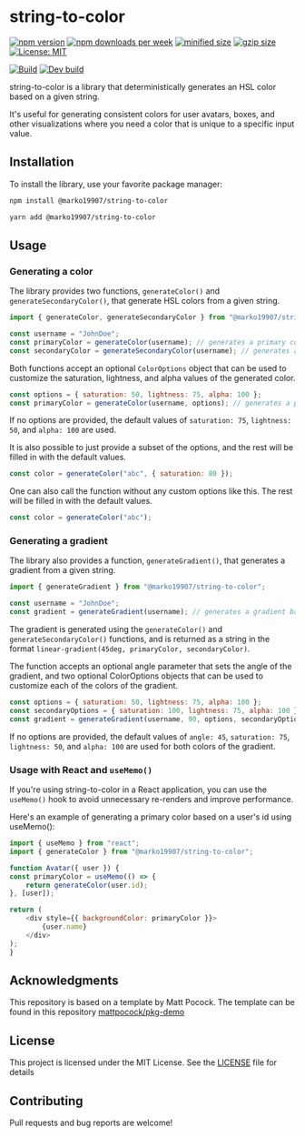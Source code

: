 # string-to-color

[![npm version](https://img.shields.io/npm/v/@marko19907/string-to-color.svg)](https://www.npmjs.com/package/@marko19907/string-to-color)
[![npm downloads per week](https://badgen.net/npm/dw/@marko19907/string-to-color)](https://www.npmjs.com/package/@marko19907/string-to-color)
[![minified size](https://badgen.net/bundlephobia/min/@marko19907/string-to-color?label=minified)](https://bundlephobia.com/result?p=@marko19907/string-to-color)
[![gzip size](https://badgen.net/bundlephobia/minzip/@marko19907/string-to-color?label=gzipped)](https://bundlephobia.com/result?p=@marko19907/string-to-color)
[![License: MIT](https://img.shields.io/badge/License-MIT-yellow.svg)](https://opensource.org/licenses/MIT)

[![Build](https://github.com/Marko19907/string-to-color/actions/workflows/main.yml/badge.svg?branch=main&label=Build)](https://github.com/Marko19907/string-to-color/actions/workflows/main.yml)
[![Dev build](https://github.com/Marko19907/string-to-color/actions/workflows/main.yml/badge.svg?branch=dev&label=Dev%20build)](https://github.com/Marko19907/string-to-color/actions/workflows/main.yml)


string-to-color is a library that deterministically generates an HSL color based on a given string.

It's useful for generating consistent colors for user avatars, boxes, and other visualizations where you need
a color that is unique to a specific input value. 

## Installation

To install the library, use your favorite package manager:

```bash
npm install @marko19907/string-to-color
```

```bash
yarn add @marko19907/string-to-color
```

## Usage

### Generating a color

The library provides two functions, `generateColor()` and `generateSecondaryColor()`, that generate HSL colors from a given string.

```js
import { generateColor, generateSecondaryColor } from "@marko19907/string-to-color";

const username = "JohnDoe";
const primaryColor = generateColor(username); // generates a primary color based on the username
const secondaryColor = generateSecondaryColor(username); // generates a secondary color based on the username
```

Both functions accept an optional `ColorOptions` object that can be used to customize the
saturation, lightness, and alpha values of the generated color.

```js
const options = { saturation: 50, lightness: 75, alpha: 100 };
const primaryColor = generateColor(username, options); // generates a primary color with custom saturation, lightness, and alpha values
```

If no options are provided, the default values of `saturation: 75`, `lightness: 50`, and `alpha: 100` are used.

It is also possible to just provide a subset of the options, and the rest will be filled in with the default values.

```js
const color = generateColor("abc", { saturation: 80 }); 
```

One can also call the function without any custom options like this. The rest will be filled in with the default values.

```js
const color = generateColor("abc");
```

### Generating a gradient

The library also provides a function, `generateGradient()`, that generates a gradient from a given string.

```js
import { generateGradient } from "@marko19907/string-to-color";

const username = "JohnDoe";
const gradient = generateGradient(username); // generates a gradient based on the username
```

The gradient is generated using the `generateColor()` and `generateSecondaryColor()` functions, and is returned as a string in the format `linear-gradient(45deg, primaryColor, secondaryColor)`.

The function accepts an optional angle parameter that sets the angle of the gradient, and two optional ColorOptions objects that can be used to customize each of the colors of the gradient.

```js
const options = { saturation: 50, lightness: 75, alpha: 100 };
const secondaryOptions = { saturation: 100, lightness: 75, alpha: 100 };
const gradient = generateGradient(username, 90, options, secondaryOptions); // generates a gradient with custom options and a 90 degree angle
```

If no options are provided, the default values of `angle: 45`, `saturation: 75`, `lightness: 50`, and `alpha: 100` are used for both colors of the gradient.

### Usage with React and `useMemo()`

If you're using string-to-color in a React application, you can use the `useMemo()` hook to avoid unnecessary re-renders and improve performance.

Here's an example of generating a primary color based on a user's id using useMemo():

```js
import { useMemo } from "react";
import { generateColor } from "@marko19907/string-to-color";

function Avatar({ user }) {
const primaryColor = useMemo(() => {
    return generateColor(user.id);
}, [user]);

return (
    <div style={{ backgroundColor: primaryColor }}>
        {user.name}
    </div>
);
}
```

## Acknowledgments
This repository is based on a template by Matt Pocock.
The template can be found in this repository [mattpocock/pkg-demo](https://github.com/mattpocock/pkg-demo)

## License
This project is licensed under the MIT License. See the [LICENSE](LICENSE) file for details

## Contributing
Pull requests and bug reports are welcome! 
